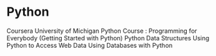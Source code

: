 # Python
Coursera University of Michigan Python Course :
Programming for Everybody (Getting Started with Python)
Python Data Structures
Using Python to Access Web Data
Using Databases with Python
